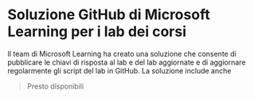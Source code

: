 # Soluzione GitHub di Microsoft Learning per i lab dei corsi

Il team di Microsoft Learning ha creato una soluzione che consente di pubblicare le chiavi di risposta al lab e del lab aggiornate e di aggiornare regolarmente gli script del lab in GitHub. La soluzione include anche 

> Presto disponibili
